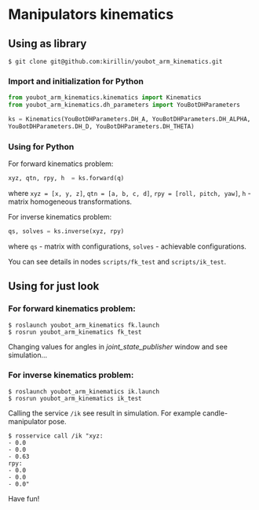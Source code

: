 # Manipulators kinematics


## Using as library

  ```
  $ git clone git@github.com:kirillin/youbot_arm_kinematics.git
  ```

### Import and initialization for Python

  ```python
  from youbot_arm_kinematics.kinematics import Kinematics
  from youbot_arm_kinematics.dh_parameters import YouBotDHParameters

  ks = Kinematics(YouBotDHParameters.DH_A, YouBotDHParameters.DH_ALPHA,
  YouBotDHParameters.DH_D, YouBotDHParameters.DH_THETA)
  ```

### Using for Python

For forward kinematics problem:

  ```python
  xyz, qtn, rpy, h  = ks.forward(q)
  ```

where `xyz = [x, y, z]`, `qtn = [a, b, c, d]`, `rpy = [roll, pitch, yaw]`, `h` - matrix homogeneous transformations.

For inverse kinematics problem:

  ```python
  qs, solves = ks.inverse(xyz, rpy)
  ```
where `qs` - matrix with configurations, `solves` - achievable configurations.

You can see details in nodes `scripts/fk_test` and `scripts/ik_test`.

## Using for just look

### For forward kinematics problem:

  ```
  $ roslaunch youbot_arm_kinematics fk.launch
  $ rosrun youbot_arm_kinematics fk_test
  ```
Changing values for angles in *joint_state_publisher* window and see simulation...

### For inverse kinematics problem:

  ```
  $ roslaunch youbot_arm_kinematics ik.launch
  $ rosrun youbot_arm_kinematics ik_test
  ```

Calling the service `/ik` see result in simulation. For example candle-manipulator pose.

  ```
  $ rosservice call /ik "xyz:
  - 0.0
  - 0.0
  - 0.63
  rpy:
  - 0.0
  - 0.0
  - 0.0"
  ```
Have fun!
